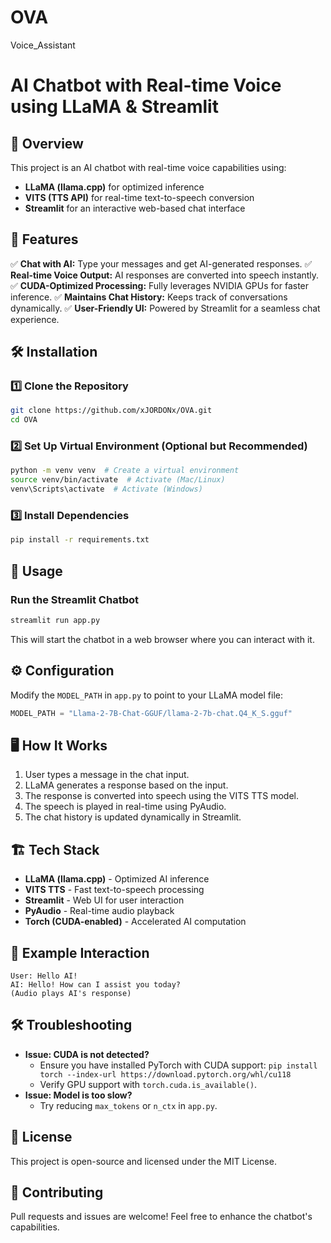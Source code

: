 # OVA
Voice_Assistant

# AI Chatbot with Real-time Voice using LLaMA & Streamlit

## 🚀 Overview
This project is an AI chatbot with real-time voice capabilities using:
- **LLaMA (llama.cpp)** for optimized inference
- **VITS (TTS API)** for real-time text-to-speech conversion
- **Streamlit** for an interactive web-based chat interface

## 📌 Features
✅ **Chat with AI:** Type your messages and get AI-generated responses.
✅ **Real-time Voice Output:** AI responses are converted into speech instantly.
✅ **CUDA-Optimized Processing:** Fully leverages NVIDIA GPUs for faster inference.
✅ **Maintains Chat History:** Keeps track of conversations dynamically.
✅ **User-Friendly UI:** Powered by Streamlit for a seamless chat experience.

## 🛠️ Installation
### **1️⃣ Clone the Repository**
```sh
git clone https://github.com/xJORDONx/OVA.git
cd OVA
```

### **2️⃣ Set Up Virtual Environment (Optional but Recommended)**
```sh
python -m venv venv  # Create a virtual environment
source venv/bin/activate  # Activate (Mac/Linux)
venv\Scripts\activate  # Activate (Windows)
```

### **3️⃣ Install Dependencies**
```sh
pip install -r requirements.txt
```

## 🎯 Usage
### **Run the Streamlit Chatbot**
```sh
streamlit run app.py
```
This will start the chatbot in a web browser where you can interact with it.

## ⚙️ Configuration
Modify the `MODEL_PATH` in `app.py` to point to your LLaMA model file:
```python
MODEL_PATH = "Llama-2-7B-Chat-GGUF/llama-2-7b-chat.Q4_K_S.gguf"
```

## 🖥️ How It Works
1. User types a message in the chat input.
2. LLaMA generates a response based on the input.
3. The response is converted into speech using the VITS TTS model.
4. The speech is played in real-time using PyAudio.
5. The chat history is updated dynamically in Streamlit.

## 🏗️ Tech Stack
- **LLaMA (llama.cpp)** - Optimized AI inference
- **VITS TTS** - Fast text-to-speech processing
- **Streamlit** - Web UI for user interaction
- **PyAudio** - Real-time audio playback
- **Torch (CUDA-enabled)** - Accelerated AI computation

## 📌 Example Interaction
```
User: Hello AI!
AI: Hello! How can I assist you today?
(Audio plays AI's response)
```

## 🛠️ Troubleshooting
- **Issue: CUDA is not detected?**
  - Ensure you have installed PyTorch with CUDA support: `pip install torch --index-url https://download.pytorch.org/whl/cu118`
  - Verify GPU support with `torch.cuda.is_available()`.
- **Issue: Model is too slow?**
  - Try reducing `max_tokens` or `n_ctx` in `app.py`.

## 📜 License
This project is open-source and licensed under the MIT License.

## 🌟 Contributing
Pull requests and issues are welcome! Feel free to enhance the chatbot's capabilities.

